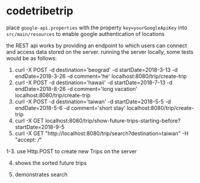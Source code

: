 # codetribetrip

place `google-api.properties` with the property `key=yourGoogleApiKey` into `src/main/resources` to enable google authentication of locations

the REST api works by providing an endpoint to which users can connect and access data stored on the server.
running the server locally, some tests would be as follows:
1. curl -X POST -d destination='beograd' -d startDate=2018-3-13 -d endDate=2018-3-26 -d comment='he' localhost:8080/trip/create-trip
2. curl -X POST -d destination='hawaii' -d startDate=2018-7-13 -d endDate=2018-8-26 -d comment='long vacation' localhost:8080/trip/create-trip
3. curl -X POST -d destination='taiwan' -d startDate=2018-5-5 -d endDate=2018-5-6 -d comment='short stay' localhost:8080/trip/create-trip
4. curl -X GET localhost:8080/trip/show-future-trips-starting-before?startDate=2018-9-5
5. curl -X GET "http://localhost:8080/trip/search?destination=taiwan" -H  "accept: */*"

1-3. use Http.POST to create new Trips on the server

4. shows the sorted future trips

5. demonstrates search
